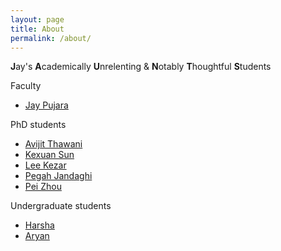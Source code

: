 ```yaml
---
layout: page
title: About
permalink: /about/
---
```


**J**ay's **A**cademically **U**nrelenting & **N**otably **T**houghtful **S**tudents

Faculty
- [Jay Pujara](https://www.jaypujara.org/index.html)

PhD students
- [Avijit Thawani](http://avi-jit.github.io/)
- [Kexuan Sun](http://www.kianasun.com/)
- [Lee Kezar](http://leekezar.com/)
- [Pegah Jandaghi](https://www.jauntslab.org/authors/pegah/)
- [Pei Zhou](https://sites.google.com/g.ucla.edu/peizhou/home)

Undergraduate students
- [Harsha]()
- [Aryan]()
